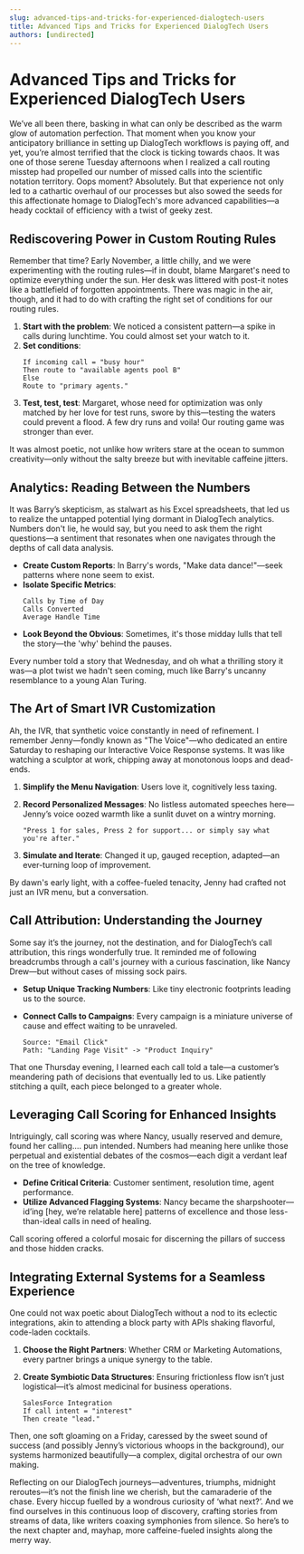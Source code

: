 ```yaml
---
slug: advanced-tips-and-tricks-for-experienced-dialogtech-users
title: Advanced Tips and Tricks for Experienced DialogTech Users
authors: [undirected]
---
```



# Advanced Tips and Tricks for Experienced DialogTech Users

We’ve all been there, basking in what can only be described as the warm glow of automation perfection. That moment when you know your anticipatory brilliance in setting up DialogTech workflows is paying off, and yet, you’re almost terrified that the clock is ticking towards chaos. It was one of those serene Tuesday afternoons when I realized a call routing misstep had propelled our number of missed calls into the scientific notation territory. Oops moment? Absolutely. But that experience not only led to a cathartic overhaul of our processes but also sowed the seeds for this affectionate homage to DialogTech's more advanced capabilities—a heady cocktail of efficiency with a twist of geeky zest.

## Rediscovering Power in Custom Routing Rules

Remember that time? Early November, a little chilly, and we were experimenting with the routing rules—if in doubt, blame Margaret's need to optimize everything under the sun. Her desk was littered with post-it notes like a battlefield of forgotten appointments. There was magic in the air, though, and it had to do with crafting the right set of conditions for our routing rules. 

1. **Start with the problem**: We noticed a consistent pattern—a spike in calls during lunchtime. You could almost set your watch to it. 
2. **Set conditions**:  
   ```plaintext
   If incoming call = "busy hour"
   Then route to "available agents pool B" 
   Else 
   Route to "primary agents."
   ```
3. **Test, test, test**: Margaret, whose need for optimization was only matched by her love for test runs, swore by this—testing the waters could prevent a flood. A few dry runs and voila! Our routing game was stronger than ever.

It was almost poetic, not unlike how writers stare at the ocean to summon creativity—only without the salty breeze but with inevitable caffeine jitters.

## Analytics: Reading Between the Numbers

It was Barry’s skepticism, as stalwart as his Excel spreadsheets, that led us to realize the untapped potential lying dormant in DialogTech analytics. Numbers don't lie, he would say, but you need to ask them the right questions—a sentiment that resonates when one navigates through the depths of call data analysis. 

- **Create Custom Reports**: In Barry's words, "Make data dance!"—seek patterns where none seem to exist. 
- **Isolate Specific Metrics**: 
   ```plaintext
   Calls by Time of Day 
   Calls Converted 
   Average Handle Time
   ```
- **Look Beyond the Obvious**: Sometimes, it's those midday lulls that tell the story—the 'why' behind the pauses.

Every number told a story that Wednesday, and oh what a thrilling story it was—a plot twist we hadn't seen coming, much like Barry's uncanny resemblance to a young Alan Turing.

## The Art of Smart IVR Customization

Ah, the IVR, that synthetic voice constantly in need of refinement. I remember Jenny—fondly known as "The Voice"—who dedicated an entire Saturday to reshaping our Interactive Voice Response systems. It was like watching a sculptor at work, chipping away at monotonous loops and dead-ends.

1. **Simplify the Menu Navigation**: Users love it, cognitively less taxing.
2. **Record Personalized Messages**: No listless automated speeches here—Jenny’s voice oozed warmth like a sunlit duvet on a wintry morning.
   
   ```plaintext
   "Press 1 for sales, Press 2 for support... or simply say what you're after."
   ```
3. **Simulate and Iterate**: Changed it up, gauged reception, adapted—an ever-turning loop of improvement.

By dawn's early light, with a coffee-fueled tenacity, Jenny had crafted not just an IVR menu, but a conversation.

## Call Attribution: Understanding the Journey

Some say it’s the journey, not the destination, and for DialogTech’s call attribution, this rings wonderfully true. It reminded me of following breadcrumbs through a call's journey with a curious fascination, like Nancy Drew—but without cases of missing sock pairs.

- **Setup Unique Tracking Numbers**: Like tiny electronic footprints leading us to the source.
- **Connect Calls to Campaigns**: Every campaign is a miniature universe of cause and effect waiting to be unraveled.
  
  ```plaintext
  Source: "Email Click"
  Path: "Landing Page Visit" -> "Product Inquiry"
  ```

That one Thursday evening, I learned each call told a tale—a customer’s meandering path of decisions that eventually led to us. Like patiently stitching a quilt, each piece belonged to a greater whole.

## Leveraging Call Scoring for Enhanced Insights

Intriguingly, call scoring was where Nancy, usually reserved and demure, found her calling.... pun intended. Numbers had meaning here unlike those perpetual and existential debates of the cosmos—each digit a verdant leaf on the tree of knowledge.

- **Define Critical Criteria**: Customer sentiment, resolution time, agent performance.
- **Utilize Advanced Flagging Systems**: Nancy became the sharpshooter—id’ing [hey, we’re relatable here] patterns of excellence and those less-than-ideal calls in need of healing.

Call scoring offered a colorful mosaic for discerning the pillars of success and those hidden cracks.

## Integrating External Systems for a Seamless Experience

One could not wax poetic about DialogTech without a nod to its eclectic integrations, akin to attending a block party with APIs shaking flavorful, code-laden cocktails.

1. **Choose the Right Partners**: Whether CRM or Marketing Automations, every partner brings a unique synergy to the table.
2. **Create Symbiotic Data Structures**: Ensuring frictionless flow isn’t just logistical—it’s almost medicinal for business operations.
   
   ```plaintext
   SalesForce Integration  
   If call intent = "interest"
   Then create "lead."
   ```

Then, one soft gloaming on a Friday, caressed by the sweet sound of success (and possibly Jenny’s victorious whoops in the background), our systems harmonized beautifully—a complex, digital orchestra of our own making.

Reflecting on our DialogTech journeys—adventures, triumphs, midnight reroutes—it’s not the finish line we cherish, but the camaraderie of the chase. Every hiccup fuelled by a wondrous curiosity of ‘what next?’. And we find ourselves in this continuous loop of discovery, crafting stories from streams of data, like writers coaxing symphonies from silence. So here’s to the next chapter and, mayhap, more caffeine-fueled insights along the merry way.